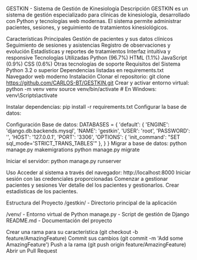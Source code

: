 GESTKIN - Sistema de Gestión de Kinesiología
Descripción
GESTKIN es un sistema de gestión especializado para clínicas de kinesiología, desarrollado con Python y tecnologías web modernas. El sistema permite administrar pacientes, sesiones, y seguimiento de tratamientos kinesiológicos.

Características Principales
Gestión de pacientes y sus datos clínicos
Seguimiento de sesiones y asistencias
Registro de observaciones y evolución
Estadísticas y reportes de tratamientos
Interfaz intuitiva y responsive
Tecnologías Utilizadas
Python (96.7%)
HTML (1.1%)
JavaScript (0.9%)
CSS (0.6%)
Otras tecnologías de soporte
Requisitos del Sistema
Python 3.2 o superior
Dependencias listadas en requirements.txt
Navegador web moderno
Instalación
Clonar el repositorio:
git clone https://github.com/CARLOS-BT/GESTKIN.git
Crear y activar entorno virtual:
python -m venv venv
source venv/bin/activate # En Windows: venv\Scripts\activate

Instalar dependencias:
pip install -r requirements.txt
Configurar la base de datos:

Configuración Base de datos:
DATABASES = {
'default': {
'ENGINE': 'django.db.backends.mysql',
'NAME': 'gestkin',
'USER': 'root',
'PASSWORD': '',
'HOST': '127.0.0.1',
'PORT': '3306',
'OPTIONS': {
'init_command': "SET sql_mode='STRICT_TRANS_TABLES'"
},
}
}
Migrar a base de datos:
python manage.py makemigrations
python manage.py migrate

Iniciar el servidor:
python manage.py runserver

Uso
Acceder al sistema a través del navegador: http://localhost:8000
Iniciar sesión con las credenciales proporcionadas
Comenzar a gestionar pacientes y sesiones
Ver detalle del los pacientes y gestionarlos.
Crear estadisticas de los pacientes.

Estructura del Proyecto
/gestkin/ - Directorio principal de la aplicación

/venv/ - Entorno virtual de Python
manage.py - Script de gestión de Django
README.md - Documentación del proyecto

Crear una rama para su característica (git checkout -b feature/AmazingFeature)
Commit sus cambios (git commit -m 'Add some AmazingFeature')
Push a la rama (git push origin feature/AmazingFeature)
Abrir un Pull Request

